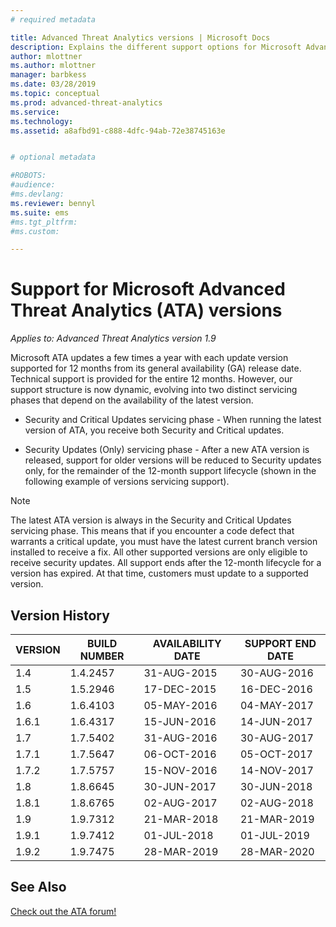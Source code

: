 ```yaml
---
# required metadata

title: Advanced Threat Analytics versions | Microsoft Docs
description: Explains the different support options for Microsoft Advanced Threat Analytics (ATA) versions.
author: mlottner
ms.author: mlottner
manager: barbkess
ms.date: 03/28/2019
ms.topic: conceptual
ms.prod: advanced-threat-analytics
ms.service:
ms.technology:
ms.assetid: a8afbd91-c888-4dfc-94ab-72e38745163e


# optional metadata

#ROBOTS:
#audience:
#ms.devlang:
ms.reviewer: bennyl
ms.suite: ems
#ms.tgt_pltfrm:
#ms.custom:

---
```

# Support for Microsoft Advanced Threat Analytics (ATA) versions


*Applies to: Advanced Threat Analytics version 1.9*

Microsoft ATA updates a few times a year with each update version supported for 12 months from its general availability (GA) release date. Technical support is provided for the entire 12 months. However, our support structure is now dynamic, evolving into two distinct servicing phases that depend on the availability of the latest version.

-	Security and Critical Updates servicing phase - When running the latest version of ATA, you receive both Security and Critical updates.

-	Security Updates (Only) servicing phase - After a new ATA version is released, support for older versions will be reduced to Security updates only, for the remainder of the 12-month support lifecycle (shown in the following example of versions servicing support).
 
> [!Note]
> The latest ATA version is always in the Security and Critical Updates servicing phase. This means that if you encounter a code defect that warrants a critical update, you must have the latest current branch version installed to receive a fix. All other supported versions are only eligible to receive security updates. All support ends after the 12-month lifecycle for a version has expired. At that time, customers must update to a supported version.

## Version History

|VERSION|BUILD NUMBER|AVAILABILITY DATE|SUPPORT END DATE|
|----|----|----|----|
|1.4|1.4.2457|31-AUG-2015|30-AUG-2016|
|1.5|1.5.2946|17-DEC-2015|16-DEC-2016|
|1.6|1.6.4103|05-MAY-2016|04-MAY-2017|
|1.6.1|1.6.4317|15-JUN-2016|14-JUN-2017|
|1.7|1.7.5402|31-AUG-2016|30-AUG-2017|
|1.7.1|1.7.5647|06-OCT-2016|05-OCT-2017|
|1.7.2|1.7.5757|15-NOV-2016|14-NOV-2017|
|1.8|1.8.6645|30-JUN-2017|30-JUN-2018|
|1.8.1|1.8.6765|02-AUG-2017|02-AUG-2018|
|1.9|1.9.7312|21-MAR-2018|21-MAR-2019|
|1.9.1|1.9.7412|01-JUL-2018|01-JUL-2019|
|1.9.2|1.9.7475|28-MAR-2019|28-MAR-2020|



## See Also
[Check out the ATA forum!](https://social.technet.microsoft.com/Forums/security/home?forum=mata)
